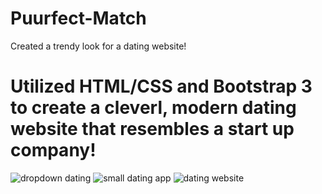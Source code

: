 # Puurfect-Match
Created a trendy look for a dating website!
# Utilized HTML/CSS and Bootstrap 3 to create a cleverl, modern dating website that resembles a start up company! 


![dropdown dating](https://user-images.githubusercontent.com/46942833/97503943-39485400-1933-11eb-92ad-0cfc4c89f000.PNG)
![small dating app](https://user-images.githubusercontent.com/46942833/97503947-3a798100-1933-11eb-9f7e-9884d3d6d03a.PNG)
![dating website](https://user-images.githubusercontent.com/46942833/97503949-3b121780-1933-11eb-848a-b0b3768fff24.PNG)
